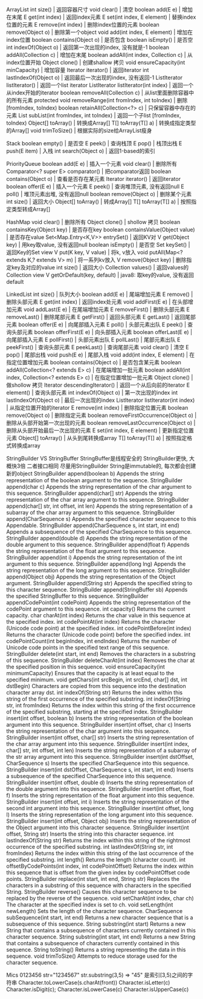 ArrayList
int size()                                             | 返回容器尺寸
void clear()                                           | 清空
boolean add(E e)                                       | 增加在末尾
E get(int index)                                       | 返回index元素
E set(int index, E element)                            | 替换index位置的元素
E remove(int index)                                    | 删除index位置的元素
boolean remove(Object o)                               | 删除第一个object
void add(int index, E element)                         | 增加在index位置
boolean contains(Object o)                             | 是否包含
boolean isEmpty()                                      | 是否空
int indexOf(Object o)                                  | 返回第一次出现的index, 没有就是-1
boolean addAll(Collection<? extends E> c)              | 增加在末尾
boolean addAll(int index, Collection<? extends E> c)   | 从index位置开始
Object clone()                                         | 创建shallow 拷贝
void ensureCapacity(int minCapacity)                   | 增加容量
Iterator<E> iterator()                                 | 返回iterator
int lastIndexOf(Object o)                              | 返回最后一次出现的index, 没有返回-1
ListIterator<E> listIterator()                         | 返回一个list iterator
ListIterator<E> listIterator(int index)                | 返回一个从index开始的iterator
boolean removeAll(Collection<?> c)                     | 从list里面删除容器中的所有元素
protected void removeRange(int fromIndex, int toIndex) | 删除[fromIndex, toIndex)
boolean retainAll(Collection<?> c)                     | 只保留容器中存在的元素 
List<E> subList(int fromIndex, int toIndex)            | 返回一个子list [fromIndex, toIndex)
Object[] toArray()                                     | 转换成Array[]
<T> T[]  toArray(T[] a)                                | 转换成指定类型的Array[]
void trimToSize()                                      | 根据实际的size给ArrayList瘦身

Stack
boolean empty()      | 是否空
E peek()             | 查询栈顶
E pop()              | 栈顶出栈
E push(E item)       | 入栈
int search(Object o) | 返回1-based的索引

PriorityQueue
boolean add(E e)                   | 插入一个元素
void clear()                       | 删除所有
Comparator<? super E> comparator() | 把comparator返回
boolean contains(Object o)         | 查看是否存在某元素
Iterator<E> iterator()             | 返回iterator
boolean offer(E e)                 | 插入一个元素
E peek()                           | 查询堆顶元素, 没有返回null
E poll()                           | 堆顶元素出堆, 没有返回null
boolean remove(Object o)           | 删除某个元素
int size()                         | 返回大小
Object[] toArray()                 | 转成Array[]
<T> T[] toArray(T[] a)             | 按照指定类型转成Array[]

HashMap
void clear()                                 | 删除所有
Object clone()                               | shollow 拷贝
boolean containsKey(Object key)              | 是否存在key
boolean containsValue(Object value)          | 是否存在value
Set<Map.Entry<K,V>> entrySet()               | 返回KV对
V get(Object key)                            | 用key取value, 没有返回null
boolean isEmpty()                            | 是否空
Set<K> keySet()                              | 返回Key的Set view
V put(K key, V value)                        | 将k, v放入
void putAll(Map<? extends K,? extends V> m)  | 将一系列kv放入
V remove(Object key)                         | 删除指定key及对应的value
int size()                                   | 返回大小
Collection<V> values()                       | 返回values的Collection view
V getOrDefault(key, default)                 | java8: 取key的value, 没有返回default

LinkedList
int size()                                           | 队列大小
boolean add(E e)                                     | 尾端增加元素
E remove()                                           | 删除头部元素
E get(int index)                                     | 返回index处元素
void addFirst(E e)                                   | 在头部增加元素
void addLast(E e)                                    | 在尾端增加元素
E removeFirst()                                      | 删除头部元素
E removeLast()                                       | 删除尾部元素
E getFirst()                                         | 返回头部元素
E getLast()                                          | 返回尾部元素
boolean offer(E e)                                   | 向尾部插入元素
E poll()                                             | 头部元素出队
E peek()                                             | 查询头部元素
boolean offerFirst(E e)                              | 向头部插入元素
boolean offerLast(E e)                               | 向尾部插入元素
E pollFirst()                                        | 头部元素出队
E pollLast()                                         | 尾部元素出队
E peekFirst()                                        | 查询头部元素
E peekLast()                                         | 查询尾部元素
void clear()                                         | 清空
E pop()                                              | 尾部出栈
void push(E e)                                       | 尾部入栈
void add(int index, E element)                       | 在指定位置增加元素
boolean contains(Object o)                           | 是否包含某元素
boolean addAll(Collection<? extends E> c)            | 在尾端增加一批元素
boolean addAll(int index, Collection<? extends E> c) | 在指定位置增加一批元素
Object clone()                                       | 做shollow 拷贝
Iterator<E> descendingIterator()                     | 返回一个从后向前的iterator
E element()                                          | 查询头部元素
int indexOf(Object o)                                | 第一次出现的index
int lastIndexOf(Object o)                            | 最后一次出现的index
ListIterator<E>  listIterator(int index)             | 从指定位置开始的iterator
E remove(int index)                                  | 删除指定位置元素
boolean remove(Object o)                             | 删除指定元素
boolean removeFirstOccurrence(Object o)              | 删除从头部开始第一次出现的元素
boolean removeLastOccurrence(Object o)               | 删除从头部开始最后一次出现的元素
E set(int index, E element)                          | 更新指定位置元素
Object[] toArray()                                   | 从头到尾转换成array
<T> T[] toArray(T[] a)                               | 按照指定格式转换成array

StringBuilder VS StringBuffer
StringBuffer是线程安全的
StringBuilder更快, 大概快3倍
二者接口相同
尽量用StringBuilder
String是immutable的, 每次都会创建新的object
StringBuilder append(boolean b) Appends the string representation of the boolean argument to the sequence.
StringBuilder append(char c) Appends the string representation of the char argument to this sequence.
StringBuilder append(char[] str) Appends the string representation of the char array argument to this sequence.
StringBuilder append(char[] str, int offset, int len) Appends the string representation of a subarray of the char array argument to this sequence.
StringBuilder append(CharSequence s) Appends the specified character sequence to this Appendable.
StringBuilder append(CharSequence s, int start, int end) Appends a subsequence of the specified CharSequence to this sequence.
StringBuilder append(double d) Appends the string representation of the double argument to this sequence.
StringBuilder append(float f) Appends the string representation of the float argument to this sequence.
StringBuilder append(int i) Appends the string representation of the int argument to this sequence.
StringBuilder append(long lng) Appends the string representation of the long argument to this sequence.
StringBuilder append(Object obj) Appends the string representation of the Object argument.
StringBuilder append(String str) Appends the specified string to this character sequence.
StringBuilder append(StringBuffer sb) Appends the specified StringBuffer to this sequence.
StringBuilder appendCodePoint(int codePoint) Appends the string representation of the codePoint argument to this sequence.
int capacity() Returns the current capacity.
char charAt(int index) Returns the char value in this sequence at the specified index.
int codePointAt(int index) Returns the character (Unicode code point) at the specified index.
int codePointBefore(int index) Returns the character (Unicode code point) before the specified index.
int codePointCount(int beginIndex, int endIndex) Returns the number of Unicode code points in the specified text range of this sequence.
StringBuilder delete(int start, int end) Removes the characters in a substring of this sequence.
StringBuilder deleteCharAt(int index) Removes the char at the specified position in this sequence.
void ensureCapacity(int minimumCapacity) Ensures that the capacity is at least equal to the specified minimum.
void getChars(int srcBegin, int srcEnd, char[] dst, int dstBegin) Characters are copied from this sequence into the destination character array dst.
int indexOf(String str) Returns the index within this string of the first occurrence of the specified substring.
int indexOf(String str, int fromIndex) Returns the index within this string of the first occurrence of the specified substring, starting at the specified index.
StringBuilder insert(int offset, boolean b) Inserts the string representation of the boolean argument into this sequence.
StringBuilder insert(int offset, char c) Inserts the string representation of the char argument into this sequence.
StringBuilder insert(int offset, char[] str) Inserts the string representation of the char array argument into this sequence.
StringBuilder insert(int index, char[] str, int offset, int len) Inserts the string representation of a subarray of the str array argument into this sequence.
StringBuilder insert(int dstOffset, CharSequence s) Inserts the specified CharSequence into this sequence.
StringBuilder insert(int dstOffset, CharSequence s, int start, int end) Inserts a subsequence of the specified CharSequence into this sequence.
StringBuilder insert(int offset, double d) Inserts the string representation of the double argument into this sequence.
StringBuilder insert(int offset, float f) Inserts the string representation of the float argument into this sequence.
StringBuilder insert(int offset, int i) Inserts the string representation of the second int argument into this sequence.
StringBuilder insert(int offset, long l) Inserts the string representation of the long argument into this sequence.
StringBuilder insert(int offset, Object obj) Inserts the string representation of the Object argument into this character sequence.
StringBuilder insert(int offset, String str) Inserts the string into this character sequence.
int lastIndexOf(String str) Returns the index within this string of the rightmost occurrence of the specified substring.
int lastIndexOf(String str, int fromIndex) Returns the index within this string of the last occurrence of the specified substring.
int length() Returns the length (character count).
int offsetByCodePoints(int index, int codePointOffset) Returns the index within this sequence that is offset from the given index by codePointOffset code points.
StringBuilder replace(int start, int end, String str) Replaces the characters in a substring of this sequence with characters in the specified String.
StringBuilder reverse() Causes this character sequence to be replaced by the reverse of the sequence.
void setCharAt(int index, char ch) The character at the specified index is set to ch.
void setLength(int newLength) Sets the length of the character sequence.
CharSequence subSequence(int start, int end) Returns a new character sequence that is a subsequence of this sequence.
String substring(int start) Returns a new String that contains a subsequence of characters currently contained in this character sequence.
String substring(int start, int end) Returns a new String that contains a subsequence of characters currently contained in this sequence.
String toString() Returns a string representing the data in this sequence.
void trimToSize() Attempts to reduce storage used for the character sequence.

Mics
     0123456
str="1234567"
str.substring(3,5) => "45" 是索引[3,5)之间的字符串
Character.toLowerCase(s.charAt(front)) 
Character.isLetter(c)
Character.isDigit(c);
Character.isLowerCase(c) 
Character.isUpperCase(c) 
